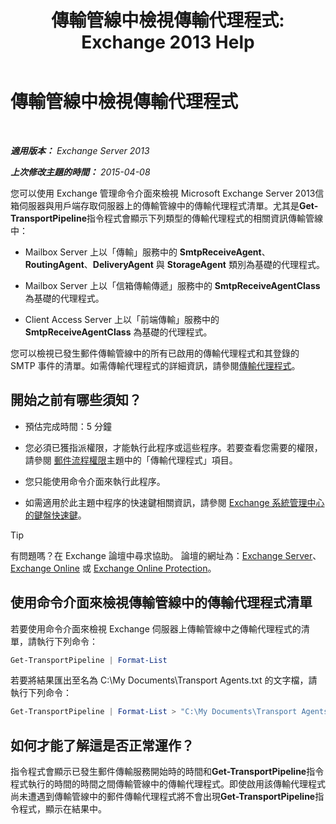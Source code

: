﻿---
title: '傳輸管線中檢視傳輸代理程式: Exchange 2013 Help'
TOCTitle: 傳輸管線中檢視傳輸代理程式
ms:assetid: bd715d8e-7b21-48de-8f68-d425d8506e4c
ms:mtpsurl: https://technet.microsoft.com/zh-tw/library/Bb124395(v=EXCHG.150)
ms:contentKeyID: 51409239
ms.date: 05/21/2018
mtps_version: v=EXCHG.150
ms.translationtype: MT
---

# 傳輸管線中檢視傳輸代理程式

 

_**適用版本：** Exchange Server 2013_

_**上次修改主題的時間：** 2015-04-08_

您可以使用 Exchange 管理命令介面來檢視 Microsoft Exchange Server 2013信箱伺服器與用戶端存取伺服器上的傳輸管線中的傳輸代理程式清單。尤其是**Get-TransportPipeline**指令程式會顯示下列類型的傳輸代理程式的相關資訊傳輸管線中：

  - Mailbox Server 上以「傳輸」服務中的 **SmtpReceiveAgent**、**RoutingAgent**、**DeliveryAgent** 與 **StorageAgent** 類別為基礎的代理程式。

  - Mailbox Server 上以「信箱傳輸傳遞」服務中的 **SmtpReceiveAgentClass** 為基礎的代理程式。

  - Client Access Server 上以「前端傳輸」服務中的 **SmtpReceiveAgentClass** 為基礎的代理程式。

您可以檢視已發生郵件傳輸管線中的所有已啟用的傳輸代理程式和其登錄的 SMTP 事件的清單。如需傳輸代理程式的詳細資訊，請參閱[傳輸代理程式](transport-agents-exchange-2013-help.md)。

## 開始之前有哪些須知？

  - 預估完成時間：5 分鐘

  - 您必須已獲指派權限，才能執行此程序或這些程序。若要查看您需要的權限，請參閱 [郵件流程權限](mail-flow-permissions-exchange-2013-help.md)主題中的「傳輸代理程式」項目。

  - 您只能使用命令介面來執行此程序。

  - 如需適用於此主題中程序的快速鍵相關資訊，請參閱 [Exchange 系統管理中心的鍵盤快速鍵](keyboard-shortcuts-in-the-exchange-admin-center-exchange-online-protection-help.md)。


> [!TIP]  
> 有問題嗎？在 Exchange 論壇中尋求協助。 論壇的網址為：<a href="https://go.microsoft.com/fwlink/p/?linkid=60612">Exchange Server</a>、 <a href="https://go.microsoft.com/fwlink/p/?linkid=267542">Exchange Online</a> 或 <a href="https://go.microsoft.com/fwlink/p/?linkid=285351">Exchange Online Protection</a>。




## 使用命令介面來檢視傳輸管線中的傳輸代理程式清單

若要使用命令介面來檢視 Exchange 伺服器上傳輸管線中之傳輸代理程式的清單，請執行下列命令：

```powershell
Get-TransportPipeline | Format-List
```

若要將結果匯出至名為 C:\\My Documents\\Transport Agents.txt 的文字檔，請執行下列命令：

```powershell
Get-TransportPipeline | Format-List > "C:\My Documents\Transport Agents.txt"
```

## 如何才能了解這是否正常運作？

指令程式會顯示已發生郵件傳輸服務開始時的時間和**Get-TransportPipeline**指令程式執行的時間的時間之間傳輸管線中的傳輸代理程式。即使啟用該傳輸代理程式尚未遭遇到傳輸管線中的郵件傳輸代理程式將不會出現**Get-TransportPipeline**指令程式，顯示在結果中。

